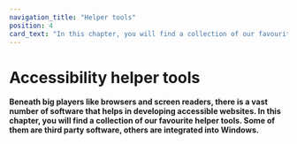 ```yaml
---
navigation_title: "Helper tools"
position: 4
card_text: "In this chapter, you will find a collection of our favourite helper tools"
---
```


# Accessibility helper tools

**Beneath big players like browsers and screen readers, there is a vast number of software that helps in developing accessible websites. In this chapter, you will find a collection of our favourite helper tools. Some of them are third party software, others are integrated into Windows.**
